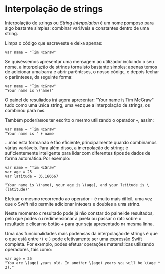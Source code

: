 # Interpolação de strings

<!-- YOUTUBE: 3-I43GvrzsA -->

Interpolação de strings ou *String interpolation* é um nome pomposo para algo bastante simples: combinar variáveis e constantes dentro de uma string.

Limpa o código que escreveste e deixa apenas: 

    var name = "Tim McGraw"

Se quiséssemos apresentar uma mensagem ao utilizador incluindo o seu nome, a interpolação de strings torna isto bastante simples: apenas temos de adicionar uma barra  e abrir parênteses, o nosso código, e depois fechar o parênteses, da seguinte forma:

    var name = "Tim McGraw"
    "Your name is \(name)"

O painel de resultados irá agora apresentar: "Your name is Tim McGraw" tudo como uma única string, uma vez que a interpolação de strings, os combinou para nós.

Também poderíamos ter escrito o mesmo utilizando o operador `+`, assim:

    var name = "Tim McGraw"
    "Your name is " + name

…mas esta forma não é tão eficiente, principalmente quando combinamos várias variáveis. Para além disso, a interpolação de strings é suficientemente inteligente para lidar com diferentes tipos de dados de forma automática. Por exemplo: 

    var name = "Tim McGraw"
    var age = 25
    var latitude = 36.166667

    "Your name is \(name), your age is \(age), and your latitude is \(latitude)"

Efetuar o mesmo recorrendo ao operador `+` é muito mais difícil, uma vez que o Swift não permite adicionar integers e doubles a uma string. 

Neste momento o resultado pode já não constar do painel de resultados, pelo que podes ou redimensionar a janela ou passar o rato sobre o resultado e clicar no botão + para que seja apresentado na mesma linha. 

Uma das funcionalidades mais poderosas da interpolação de strings é que o que está entre `\(` e `)` pode efetivamente ser uma expressão Swift completa. Por exemplo, podes efetuar operações matemáticas utilizando operadores, tais como: 

    var age = 25
    "You are \(age) years old. In another \(age) years you will be \(age * 2)."
